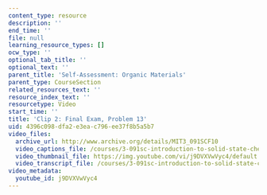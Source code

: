 ```yaml
---
content_type: resource
description: ''
end_time: ''
file: null
learning_resource_types: []
ocw_type: ''
optional_tab_title: ''
optional_text: ''
parent_title: 'Self-Assessment: Organic Materials'
parent_type: CourseSection
related_resources_text: ''
resource_index_text: ''
resourcetype: Video
start_time: ''
title: 'Clip 2: Final Exam, Problem 13'
uid: 4396c098-dfa2-e3ea-c796-ee37f8b5a5b7
video_files:
  archive_url: http://www.archive.org/details/MIT3_091SCF10
  video_captions_file: /courses/3-091sc-introduction-to-solid-state-chemistry-fall-2010/f02b206f337f5b5baf9d4adc74a85757_j9DVXVwVyc4.vtt
  video_thumbnail_file: https://img.youtube.com/vi/j9DVXVwVyc4/default.jpg
  video_transcript_file: /courses/3-091sc-introduction-to-solid-state-chemistry-fall-2010/d82c12fbedc99d3c2bafec3246dd50d5_j9DVXVwVyc4.pdf
video_metadata:
  youtube_id: j9DVXVwVyc4
---
```

